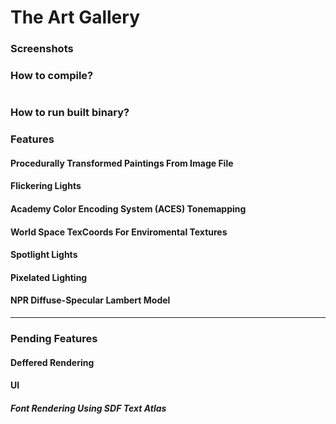 # The Art Gallery

### Screenshots


### How to compile?
```

```

### How to run built binary?


### Features

#### Procedurally Transformed Paintings From Image File

#### Flickering Lights

#### Academy Color Encoding System (ACES) Tonemapping

#### World Space TexCoords For Enviromental Textures

#### Spotlight Lights

#### Pixelated Lighting

#### NPR Diffuse-Specular Lambert Model

---

### Pending Features

#### Deffered Rendering

#### UI
##### Font Rendering Using SDF Text Atlas




